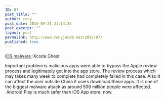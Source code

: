 ```yaml
---
ID: 87
post_title: ""
author: rony
post_date: 2015-09-21 21:14:25
post_excerpt: ""
layout: post
permalink: http://www.ronyjacob.net/2015/87/
published: true
---
```

<a href="http://www.macrumors.com/2015/09/20/xcodeghost-chinese-malware-faq/">iOS malware </a>:Xcode Ghost

Important problem is malicious apps were able to bypass the Apple review process and legitimately get into the app store. The review process which may takes many week to complete had completely failed in this case. Also it can affect the user outside China if users download these apps. It is one of the biggest malware attack as around 500 million people were affected.  Android Play is much safer than iOS App store  now.

&nbsp;